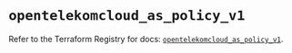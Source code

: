 # `opentelekomcloud_as_policy_v1`

Refer to the Terraform Registry for docs: [`opentelekomcloud_as_policy_v1`](https://registry.terraform.io/providers/opentelekomcloud/opentelekomcloud/1.35.16/docs/resources/as_policy_v1).
